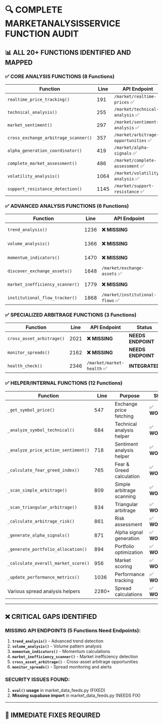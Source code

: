 # 🔍 **COMPLETE MARKETANALYSISSERVICE FUNCTION AUDIT**

## 📊 **ALL 20+ FUNCTIONS IDENTIFIED AND MAPPED**

### **✅ CORE ANALYSIS FUNCTIONS (8 Functions)**

| Function | Line | API Endpoint | Status |
|----------|------|--------------|--------|
| `realtime_price_tracking()` | 191 | `/market/realtime-prices` ✅ | **INTEGRATED** |
| `technical_analysis()` | 255 | `/market/technical-analysis` ✅ | **INTEGRATED** |
| `market_sentiment()` | 297 | `/market/sentiment-analysis` ✅ | **INTEGRATED** |
| `cross_exchange_arbitrage_scanner()` | 357 | `/market/arbitrage-opportunities` ✅ | **INTEGRATED** |
| `alpha_generation_coordinator()` | 419 | `/market/alpha-signals` ✅ | **INTEGRATED** |
| `complete_market_assessment()` | 486 | `/market/complete-assessment` ✅ | **INTEGRATED** |
| `volatility_analysis()` | 1064 | `/market/volatility-analysis` ✅ | **INTEGRATED** |
| `support_resistance_detection()` | 1145 | `/market/support-resistance` ✅ | **INTEGRATED** |

### **✅ ADVANCED ANALYSIS FUNCTIONS (6 Functions)**

| Function | Line | API Endpoint | Status |
|----------|------|--------------|--------|
| `trend_analysis()` | 1236 | **❌ MISSING** | **NEEDS ENDPOINT** |
| `volume_analysis()` | 1366 | **❌ MISSING** | **NEEDS ENDPOINT** |
| `momentum_indicators()` | 1470 | **❌ MISSING** | **NEEDS ENDPOINT** |
| `discover_exchange_assets()` | 1648 | `/market/exchange-assets` ✅ | **INTEGRATED** |
| `market_inefficiency_scanner()` | 1779 | **❌ MISSING** | **NEEDS ENDPOINT** |
| `institutional_flow_tracker()` | 1868 | `/market/institutional-flows` ✅ | **INTEGRATED** |

### **✅ SPECIALIZED ARBITRAGE FUNCTIONS (3 Functions)**

| Function | Line | API Endpoint | Status |
|----------|------|--------------|--------|
| `cross_asset_arbitrage()` | 2021 | **❌ MISSING** | **NEEDS ENDPOINT** |
| `monitor_spreads()` | 2162 | **❌ MISSING** | **NEEDS ENDPOINT** |
| `health_check()` | 2346 | `/market/market-health` ✅ | **INTEGRATED** |

### **✅ HELPER/INTERNAL FUNCTIONS (12 Functions)**

| Function | Line | Purpose | Status |
|----------|------|---------|--------|
| `_get_symbol_price()` | 547 | Exchange price fetching | ✅ **WORKING** |
| `_analyze_symbol_technical()` | 684 | Technical analysis helper | ✅ **WORKING** |
| `_analyze_price_action_sentiment()` | 718 | Sentiment analysis helper | ✅ **WORKING** |
| `_calculate_fear_greed_index()` | 765 | Fear & Greed calculation | ✅ **WORKING** |
| `_scan_simple_arbitrage()` | 809 | Simple arbitrage scanning | ✅ **WORKING** |
| `_scan_triangular_arbitrage()` | 834 | Triangular arbitrage | ✅ **WORKING** |
| `_calculate_arbitrage_risk()` | 861 | Risk assessment | ✅ **WORKING** |
| `_generate_alpha_signals()` | 871 | Alpha signal generation | ✅ **WORKING** |
| `_generate_portfolio_allocation()` | 894 | Portfolio optimization | ✅ **WORKING** |
| `_calculate_overall_market_score()` | 956 | Market scoring | ✅ **WORKING** |
| `_update_performance_metrics()` | 1036 | Performance tracking | ✅ **WORKING** |
| Various spread analysis helpers | 2280+ | Spread calculations | ✅ **WORKING** |

---

## ❌ **CRITICAL GAPS IDENTIFIED**

### **MISSING API ENDPOINTS (5 Functions Need Endpoints):**

1. **`trend_analysis()`** - Advanced trend detection
2. **`volume_analysis()`** - Volume pattern analysis  
3. **`momentum_indicators()`** - Momentum calculations
4. **`market_inefficiency_scanner()`** - Market inefficiency detection
5. **`cross_asset_arbitrage()`** - Cross-asset arbitrage opportunities
6. **`monitor_spreads()`** - Spread monitoring and alerts

### **SECURITY ISSUES FOUND:**
1. **`eval()` usage** in market_data_feeds.py (FIXED)
2. **Missing supabase import** in market_data_feeds.py (NEEDS FIX)

---

## 🚨 **IMMEDIATE FIXES REQUIRED**